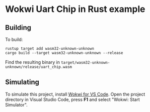 # Wokwi Uart Chip in Rust example

## Building

To build:

```
rustup target add wasm32-unknown-unknown
cargo build --target wasm32-unknown-unknown --release
```

Find the resulting binary in `target/wasm32-unknown-unknown/release/uart_chip.wasm`

## Simulating

To simulate this project, install [Wokwi for VS Code](https://marketplace.visualstudio.com/items?itemName=wokwi.wokwi-vscode). Open the project directory in Visual Studio Code, press **F1** and select "Wokwi: Start Simulator".
